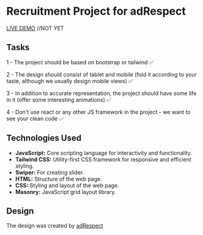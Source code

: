 # Recruitment Project for adRespect  

[LIVE DEMO]() //NOT YET


## Tasks
1 - The project should be based on bootstrap or tailwind ✅

2 - The design should consist of tablet and mobile (fold it according to your taste, although we usually design mobile views) ✅

3 - In addition to accurate representation, the project should have some life in it (offer some interesting animations) ✅

4 - Don't use react or any other JS framework in the project - we want to see your clean code ✅

## Technologies Used
- **JavaScript:** Core scripting language for interactivity and functionality.
- **Tailwind CSS:** Utility-first CSS framework for responsive and efficient styling.
- **Swiper:** For creating slider.
- **HTML:** Structure of the web page.
- **CSS:** Styling and layout of the web page.
- **Masonry:** JavaScript grid layout library.

##  Design
The design was created by [adRespect](https://adrespect.pl)
